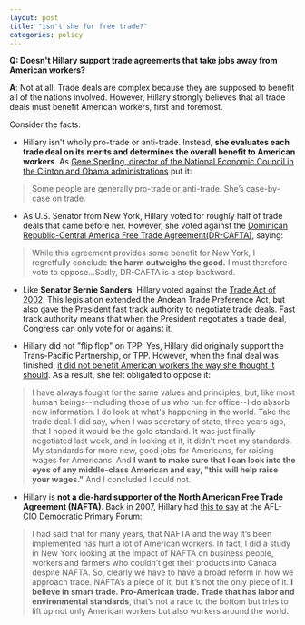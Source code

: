 ```yaml
---  
layout: post  
title: "isn't she for free trade?"  
categories: policy
---  
```


**Q: Doesn't Hillary support trade agreements that take jobs away from American workers?**
  
**A**: Not at all. Trade deals are complex because they are supposed to benefit all of the nations involved. However, Hillary strongly believes that all trade deals must benefit American workers, first and foremost.   

Consider the facts:

* Hillary isn't wholly pro-trade or anti-trade. Instead, **she evaluates each trade deal on its merits and determines the overall benefit to American workers**. As [Gene Sperling, director of the National Economic Council in the Clinton and Obama administrations](http://www.politifact.com/truth-o-meter/statements/2016/apr/10/bernie-s/clinton-voted-virtually-every-trade-agreement-kill/) put it:

> Some people are generally pro-trade or anti-trade. She’s case-by-case on trade.

* As U.S. Senator from New York, Hillary voted for roughly half of trade deals that came before her. However, she voted against the [Dominican Republic-Central America Free Trade Agreement(DR-CAFTA)](https://scout.sunlightfoundation.com/item/speech/CREC-2005-06-30-pt2-PgS7697.chunk96/sen-hillary-clinton-senate), saying:

> While this agreement provides some benefit for New York, I regretfully conclude **the harm outweighs the good.** I must therefore vote to oppose...Sadly, DR-CAFTA is a step backward.

* Like **Senator Bernie Sanders**, Hillary voted against the [Trade Act of 2002](http://www.politifact.com/truth-o-meter/statements/2016/apr/10/bernie-s/clinton-voted-virtually-every-trade-agreement-kill/). This legislation extended the Andean Trade Preference Act, but also gave the President fast track authority to negotiate trade deals. Fast track authority means that when the President negotiates a trade deal, Congress can only vote for or against it.

* Hillary did not "flip flop" on TPP. Yes, Hillary did originally support the Trans-Pacific Partnership, or TPP. However, when the final deal was finished, [it did not benefit American workers the way she thought it should](http://www.ontheissues.org/2016/Hillary_Clinton_Free_Trade.htm). As a result, she felt obligated to oppose it:

> I have always fought for the same values and principles, but, like most human beings--including those of us who run for office--I do absorb new information. I do look at what's happening in the world. Take the trade deal. I did say, when I was secretary of state, three years ago, that I hoped it would be the gold standard. It was just finally negotiated last week, and in looking at it, it didn't meet my standards. My standards for more new, good jobs for Americans, for raising wages for Americans. And **I want to make sure that I can look into the eyes of any middle-class American and say, "this will help raise your wages."** And I concluded I could not.

* Hillary is **not a die-hard supporter of the North American Free Trade Agreement (NAFTA)**. Back in 2007, Hillary had [this to say](http://www.ontheissues.org/Archive/2007_AFL-CIO_Dems_Free_Trade.htm) at the AFL-CIO Democratic Primary Forum:

> I had said that for many years, that NAFTA and the way it’s been implemented has hurt a lot of American workers. In fact, I did a study in New York looking at the impact of NAFTA on business people, workers and farmers who couldn’t get their products into Canada despite NAFTA. So, clearly we have to have a broad reform in how we approach trade. NAFTA’s a piece of it, but it’s not the only piece of it. **I believe in smart trade. Pro-American trade. Trade that has labor and environmental standards**, that’s not a race to the bottom but tries to lift up not only American workers but also workers around the world.
